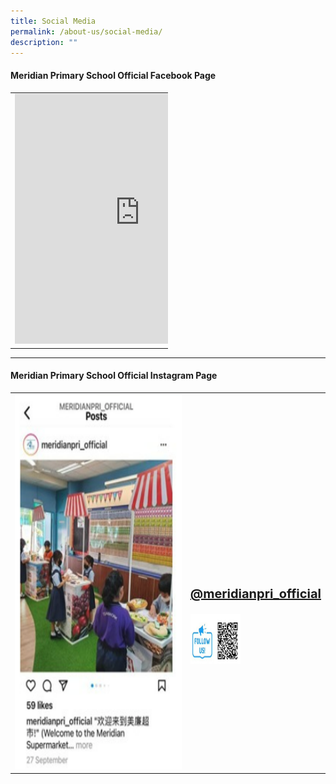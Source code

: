 ```yaml
---
title: Social Media
permalink: /about-us/social-media/
description: ""
---
```


#### Meridian Primary School Official Facebook Page

<table style="width:50%">
  <tr>
    <td><iframe src="https://www.facebook.com/plugins/page.php?href=https%3A%2F%2Fwww.facebook.com%2Fmeridianpri%2F&amp;tabs=timeline&amp;width=350&amp;height=500&amp;small\_header=false&amp;adapt\_container\_width=true&amp;hide\_cover=false&amp;show\_facepile=true&amp;appId" width="400" height="400" style="border:none;overflow:hidden" scrolling="no" frameborder="0" allowfullscreen="true" allow="autoplay; clipboard-write; encrypted-media; picture-in-picture; web-share"></iframe></td>
    <td><br><br><br><br><p style="font-size:20px"><b><a href = "https://www.facebook.com/meridianpri/">https://www.facebook.com/meridianpri/</a></b></p><img width="200" height="200" src="/images/About%20As/FB.png">
		</td>
  </tr>
</table>

<hr>

#### Meridian Primary School Official Instagram Page

<table style="width:100%">
  <tr>
    <td><img src="/images/About%20As/ig%20post.png" style="width:700px;height:600px;float:center"></td>
    <td><br><br><br><br><br><br><br><p style="font-size:20px"><b><a href = "https://www.instagram.com/meridianpri_official/">@meridianpri_official</a></b></p><img width="80" height="80" src="/images/About%20As/IG.png">
		</td>
  </tr>
</table>